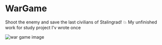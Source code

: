 # WarGame
Shoot the enemy and save the last civilians of Stalingrad! :boom:
My unfinished work for study project I'v wrote once

![war game image](/images/war-game.gif)
